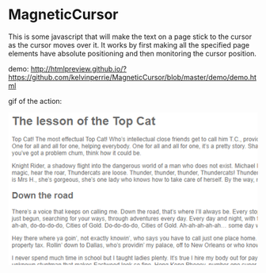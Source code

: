 # MagneticCursor
This is some javascript that will make the text on a page stick to the cursor as the cursor moves over it. It works by first making all the specified page elements have absolute positioning and then monitoring the cursor position.

demo:
http://htmlpreview.github.io/?https://github.com/kelvinperrie/MagneticCursor/blob/master/demo/demo.html

gif of the action:

![Example 1](demo/example1.gif?raw=true "example 1")
